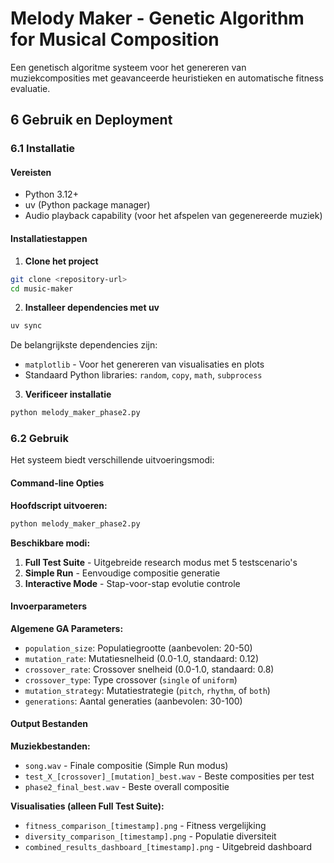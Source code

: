 # Melody Maker - Genetic Algorithm for Musical Composition

Een genetisch algoritme systeem voor het genereren van muziekcomposities met geavanceerde heuristieken en automatische fitness evaluatie.

## 6 Gebruik en Deployment

### 6.1 Installatie

#### Vereisten
- Python 3.12+
- uv (Python package manager)
- Audio playback capability (voor het afspelen van gegenereerde muziek)

#### Installatiestappen

1. **Clone het project**
```bash
git clone <repository-url>
cd music-maker
```

2. **Installeer dependencies met uv**
```bash
uv sync
```

De belangrijkste dependencies zijn:
- `matplotlib` - Voor het genereren van visualisaties en plots
- Standaard Python libraries: `random`, `copy`, `math`, `subprocess`

3. **Verificeer installatie**
```bash
python melody_maker_phase2.py
```

### 6.2 Gebruik

Het systeem biedt verschillende uitvoeringsmodi:

#### Command-line Opties

**Hoofdscript uitvoeren:**
```bash
python melody_maker_phase2.py
```

**Beschikbare modi:**
1. **Full Test Suite** - Uitgebreide research modus met 5 testscenario's
2. **Simple Run** - Eenvoudige compositie generatie
3. **Interactive Mode** - Stap-voor-stap evolutie controle

#### Invoerparameters

**Algemene GA Parameters:**
- `population_size`: Populatiegrootte (aanbevolen: 20-50)
- `mutation_rate`: Mutatiesnelheid (0.0-1.0, standaard: 0.12)
- `crossover_rate`: Crossover snelheid (0.0-1.0, standaard: 0.8)
- `crossover_type`: Type crossover (`single` of `uniform`)
- `mutation_strategy`: Mutatiestrategie (`pitch`, `rhythm`, of `both`)
- `generations`: Aantal generaties (aanbevolen: 30-100)

#### Output Bestanden

**Muziekbestanden:**
- `song.wav` - Finale compositie (Simple Run modus)
- `test_X_[crossover]_[mutation]_best.wav` - Beste composities per test
- `phase2_final_best.wav` - Beste overall compositie

**Visualisaties (alleen Full Test Suite):**
- `fitness_comparison_[timestamp].png` - Fitness vergelijking
- `diversity_comparison_[timestamp].png` - Populatie diversiteit
- `combined_results_dashboard_[timestamp].png` - Uitgebreid dashboard
